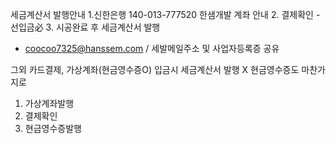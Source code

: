 세금계산서 발행안내
1.신한은행 140-013-777520
한샘개발 계좌 안내
2. 결제확인 - 선입금必
3. 시공완료 후 세금계산서 발행
- coocoo7325@hanssem.com / 세발메일주소 및 사업자등록증 공유

그외 카드결제, 가상계좌(현금영수증O) 입금시 세금계산서 발행 X
현금영수증도 마찬가지로
1. 가상계좌발행
2. 결제확인
3. 현금영수증발행